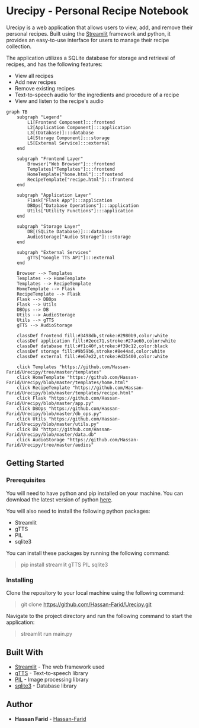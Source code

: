 # Urecipy - Personal Recipe Notebook

Urecipy is a web application that allows users to view, add, and remove their personal recipes. Built using the [Streamlit](https://streamlit.io/) framework and python, it provides an easy-to-use interface for users to manage their recipe collection.

The application utilizes a SQLite database for storage and retrieval of recipes, and has the following features:
- View all recipes
- Add new recipes
- Remove existing recipes
- Text-to-speech audio for the ingredients and procedure of a recipe
- View and listen to the recipe's audio

```mermaid
graph TB
    subgraph "Legend"
        L1[Frontend Component]:::frontend
        L2[Application Component]:::application
        L3[(Database)]:::database
        L4[Storage Component]:::storage
        L5[External Service]:::external
    end

    subgraph "Frontend Layer"
        Browser["Web Browser"]:::frontend
        Templates["Templates"]:::frontend
        HomeTemplate["home.html"]:::frontend
        RecipeTemplate["recipe.html"]:::frontend
    end

    subgraph "Application Layer"
        Flask["Flask App"]:::application
        DBOps["Database Operations"]:::application
        Utils["Utility Functions"]:::application
    end

    subgraph "Storage Layer"
        DB[(SQLite Database)]:::database
        AudioStorage["Audio Storage"]:::storage
    end

    subgraph "External Services"
        gTTS["Google TTS API"]:::external
    end

    Browser --> Templates
    Templates --> HomeTemplate
    Templates --> RecipeTemplate
    HomeTemplate --> Flask
    RecipeTemplate --> Flask
    Flask --> DBOps
    Flask --> Utils
    DBOps --> DB
    Utils --> AudioStorage
    Utils --> gTTS
    gTTS --> AudioStorage

    classDef frontend fill:#3498db,stroke:#2980b9,color:white
    classDef application fill:#2ecc71,stroke:#27ae60,color:white
    classDef database fill:#f1c40f,stroke:#f39c12,color:black
    classDef storage fill:#9b59b6,stroke:#8e44ad,color:white
    classDef external fill:#e67e22,stroke:#d35400,color:white

    click Templates "https://github.com/Hassan-Farid/Urecipy/tree/master/templates"
    click HomeTemplate "https://github.com/Hassan-Farid/Urecipy/blob/master/templates/home.html"
    click RecipeTemplate "https://github.com/Hassan-Farid/Urecipy/blob/master/templates/recipe.html"
    click Flask "https://github.com/Hassan-Farid/Urecipy/blob/master/app.py"
    click DBOps "https://github.com/Hassan-Farid/Urecipy/blob/master/db_ops.py"
    click Utils "https://github.com/Hassan-Farid/Urecipy/blob/master/utils.py"
    click DB "https://github.com/Hassan-Farid/Urecipy/blob/master/data.db"
    click AudioStorage "https://github.com/Hassan-Farid/Urecipy/tree/master/audios"
```

## Getting Started

### Prerequisites

You will need to have python and pip installed on your machine. You can download the latest version of python [here](https://www.python.org/downloads/).

You will also need to install the following python packages:
- Streamlit
- gTTS
- PIL
- sqlite3

You can install these packages by running the following command:

> pip install streamlit gTTS PIL sqlite3

### Installing

Clone the repository to your local machine using the following command:

> git clone https://github.com/Hassan-Farid/Urecipy.git

Navigate to the project directory and run the following command to start the application:

> streamlit run main.py

## Built With
- [Streamlit](https://streamlit.io/) - The web framework used
- [gTTS](https://pypi.org/project/gTTS/) - Text-to-speech library
- [PIL](https://pypi.org/project/Pillow/) - Image processing library
- [sqlite3](https://docs.python.org/3/library/sqlite3.html) - Database library

## Author
- **Hassan Farid** - [Hassan-Farid](https://github.com/Hassan-Farid)

